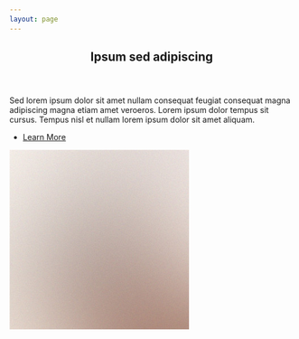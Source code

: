 ```yaml
---
layout: page
---
```


<section id="intro" class="main">
	<div class="spotlight">
		<div class="content">
			<header class="major">
				<h2>Ipsum sed adipiscing</h2>
			</header>
			<p>Sed lorem ipsum dolor sit amet nullam consequat feugiat consequat magna adipiscing magna etiam amet veroeros. Lorem ipsum dolor tempus sit cursus. Tempus nisl et nullam lorem ipsum dolor sit amet aliquam.</p>
			<ul class="actions">
				<li><a href="generic.html" class="button">Learn More</a></li>
			</ul>
		</div>
		<span class="image"><img src="images/pic01.jpg" alt="" /></span>
	</div>
</section>